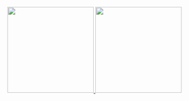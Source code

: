 <p align="center">
  <a href="https://github.com/teodor-golisharski/github-readme-stats">
    <img height=200 src="https://github-readme-stats.vercel.app/api/top-langs?username=teodor-golisharski&theme=transparent&layout=compact&langs_count=8&cache_seconds=600" />
  </a>
  <a href="https://github.com/teodor-golisharski/github-readme-stats">
    <img height=200 src="https://github-readme-stats.vercel.app/api?username=teodor-golisharski&show_icons=true&theme=transparent" />
  </a>
</p>
